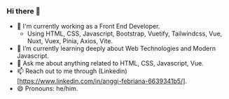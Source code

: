### Hi there 👋

- 🔭 I'm currently working as a Front End Developer.
  - Using HTML, CSS, Javascript, Bootstrap, Vuetify, Tailwindcss, Vue, Nuxt, Vuex, Pinia, Axios, Vite.
- 🌱 I’m currently learning deeply about Web Technologies and Modern Javascript.
- 💬 Ask me about anything related to HTML, CSS, Javascript, Vue.
- 📫 Reach out to me through (Linkedin)[https://www.linkedin.com/in/anggi-febriana-6639341b5/].
- 😄 Pronouns: he/him.

<!--
**agfebrian/agfebrian** is a ✨ _special_ ✨ repository because its `README.md` (this file) appears on your GitHub profile.

Here are some ideas to get you started:

- 🔭 I’m currently working on ...
- 🌱 I’m currently learning ...
- 👯 I’m looking to collaborate on ...
- 🤔 I’m looking for help with ...
- 💬 Ask me about ...
- 📫 How to reach me: ...
- 😄 Pronouns: ...
- ⚡ Fun fact: ...
-->
